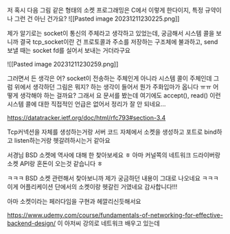 저 혹시 다음 그림 같은 형태의 소켓 프로그래밍은 C에서 이렇게 한다이지, 특정 규약이나 그런 건 아닌 건가요?
![[Pasted image 20231211230225.png]]

제가 알기로는 socket이 통신의 주체라고 생각하고 있었는데, 궁금해서 시스템 콜을 보니까 결국 tcp_socket이란 건 프로토콜과 주소를 저장하는 구조체에 불과하고, send 보낼 때는 socket fd를 실어서 보내는 거더라구요

![[Pasted image 20231211230259.png]]

그러면서 든 생각은 어? socket이 전송하는 주체인게 아니라 시스템 콜이 주체인데 그럼 위에서 생각하던 그림은 뭐지? 하는 생각이 들어서 뭔가 주화입마가 옵니다 ㅠㅠ 어떻게 생각해야 하는 걸까요?
그래서 요 문서를 봤는데 여기에도 accept(), read() 이런 시스템 콜에 대한 직접적인 언급은 없어서 정리가 잘 안 되네요...

https://datatracker.ietf.org/doc/html/rfc793#section-3.4

Tcp커넥션을 자체를 생성하는거랑 서버 코드 자체에서 소켓을 생성하고 포트로 bind하고 listen하는거랑 헷갈려하시는거 같아요

서경님 BSD 소켓에 역사에 대해 한 찾아보세요 ㅎ
아마 커널쪽의 네트워크 드라이버랑 소켓 API랑 혼돈이 오는것 같습니다 ㅎ

ㅋㅋㅋ BSD 소켓 관련해서 찾아보니까 제가 궁금하던 내용이 그대로 나오네요 ㅋㅋㅋ 이게 어플리케이션 단에서의 소켓이랑 헷갈린 거였네요 감사합니다!!!

아마 소켓이라는 페러다임을 구현과 헤깔리신듯해서요

https://www.udemy.com/course/fundamentals-of-networking-for-effective-backend-design/
이 아저씨 강의로 네트워크 배우고 있는데